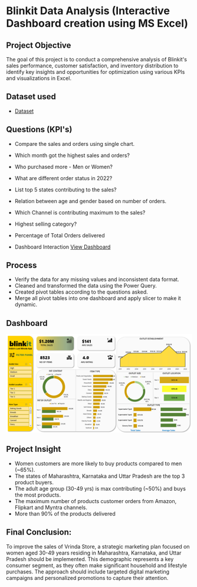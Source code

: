 # Blinkit Data Analysis (Interactive Dashboard creation using MS Excel)</br>

## Project Objective
The goal of this project is to conduct a comprehensive analysis of Blinkit's sales performance, customer satisfaction, and inventory distribution to identify key insights and opportunities for optimization using various KPIs and visualizations in Excel.

## Dataset used
- <a href="https://github.com/Pramodkumar-Analyst/Blinkit_Data_Analysis/blob/main/Blinkit%20Grocery%20Data.xlsx">Dataset</a>

## Questions (KPI's)
- Compare the sales and orders using single chart.
- Which month got the highest sales and orders?
- Who purchased more - Men or Women?
- What are different order status in 2022?
- List top 5 states contributing to the sales?
- Relation between age and gender based on number of orders.
- Which Channel is contributing maximum to the sales?
- Highest selling category?
- Percentage of Total Orders delivered

- Dashboard Interaction <a href="https://github.com/Pramodkumar-Analyst/Sales_Analysis_Dashboard/blob/main/Sales%20Dashboard.png">View Dashboard</a>

## Process
- Verify the data for any missing values and inconsistent data format.
- Cleaned and transformed the data using the Power Query.
- Created pivot tables according to the questions asked.
- Merge all pivot tables into one dashboard and apply slicer to make it dynamic.

## Dashboard

![Sales Report](https://github.com/Pramodkumar-Analyst/Blinkit_Data_Analysis/blob/main/Blinkit%20Dashboard.png)


## Project Insight
- Women customers are more likely to buy products compared to men (~65%).
- The states of Maharashtra, Karnataka and Uttar Pradesh are the top 3 product buyers.
- The adult age group (30-49 yrs) is max contributing (~50%) and buys the most products.
- The maximum number of products customer orders from Amazon, Flipkart and Myntra channels.
- More than 90% of the products delivered

## Final Conclusion:
To improve the sales of Vrinda Store, a strategic marketing plan focused on women aged 30-49 years residing in Maharashtra, Karnataka, and Uttar Pradesh should be implemented. This demographic represents a key consumer segment, as they often make significant household and lifestyle purchases. The approach should include targeted digital marketing campaigns and personalized promotions to capture their attention.

